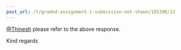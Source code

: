 ```yaml
---
post_url: /t/graded-assignment-1-submission-not-shown/165396/12
---
```

[@Thinesh](/u/thinesh) please refer to the above response.

Kind regards